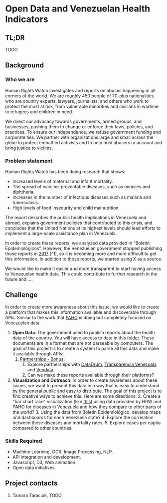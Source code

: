 # Open Data and Venezuelan Health Indicators 

## TL;DR

TODO 

## Background

### Who we are

Human Rights Watch investigates and reports on abuses happening in all corners of the world. We are roughly 450 people of 70-plus nationalities who are country experts, lawyers, journalists, and others who work to protect the most at risk, from vulnerable minorities and civilians in wartime to refugees and children in need. 

We direct our advocacy towards governments, armed groups, and businesses, pushing them to change or enforce their laws, policies, and practices. To ensure our independence, we refuse government funding and corporate ties. We partner with organizations large and small across the globe to protect embattled activists and to help hold abusers to account and bring justice to victims.

### Problem statement

Human Rights Watch has been doing research that shows:

*   Increased levels of maternal and infant mortality.
*   The spread of vaccine-preventable diseases, such as measles and diphtheria.
*   Increases in the number of infectious diseases such as malaria and tuberculosis.
*   High levels of food insecurity and child malnutrition. 

The report describes the public health implications in Venezuela and abroad, explains government policies that contributed to this crisis, and concludes that the United Nations at its highest levels should lead efforts to implement a large-scale assistance plan in Venezuela.

In order to create these reports, we analyzed data provided in "Boletin Epidemiológicos". However, the Venezuelan government stopped publishing those reports in [2017](http://venezuelasindatos.efectococuyo.com/2018/12/09/mas-de-100-semanas-de-silencio-epidemiologico/) [^1], so it is becoming more and more difficult to get this information. In addition to those reports, we started using X as a source. 

We would like to make it easier and more transparent to start having access to Venezuelan health data. This could contribute to further research in the future and …. 

## Challenge

In order to create more awareness about this issue, we would like to create a platform that makes this information available and discoverable through APIs.  Similar to the work that [PAHO](http://www.paho.org/hq/index.php?option=com_content&view=article&id=2632:2010-interactive-malaria-statistics&Itemid=2130&lang=en) is doing but completely focused on Venezuelan data. 



1. **Open Data**: The government used to publish reports about the health data of the country. You will have access to data in this [folder](https://drive.google.com/drive/u/0/folders/1JrNsIx1-jkxWR2VNaJCHk1IFOqKkOnOt). These documents are in a format that are not parseable by computers. The goal of this project is to create a system to parse all this data and make it available through APIs. 
    1. <span style="text-decoration:underline;">Partnerships - Bonus</span>: 
        1. Explore partnerships with [DataDrum](datadrum.org), [Transparencia Venezuela](https://transparencia.org.ve/) and [Vendata](vendata.org).
        2. Can we make these reports available through their platforms? 
2. **Visualization and Outreach**: in order to create awareness about these issues, we want to present this data in a way that is easy to understand by the general public and easy to distribute. The goal of this project is to find creative ways to achieve this. Here are some directions:
    2. Create a "bar chart race" visualization (like [this](https://www.youtube.com/watch?v=dwZ6B5kalbQ)) using data provided by HRW and PAHO for diseases in Venezuela and how they compare to other parts of the world? 
    3. Using the data from Boletin Epidemiológico, develop maps and dashboards for each Venezuela state? 
    4. Explore the correlation between these diseases and mortality rates.
    5. Explore cases per capita compared to other countries. 


### Skills Required

*   Machine Learning, OCR, Image Processing, NLP.
*   API integration and development.
*   Javascript, D3, Web animation. 
*   Open data initiatives.

## Project contacts

1. Tamara Taraciuk, TODO
